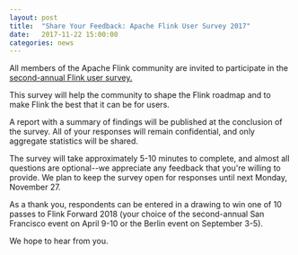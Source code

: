 ```yaml
---
layout: post
title:  "Share Your Feedback: Apache Flink User Survey 2017"
date:   2017-11-22 15:00:00
categories: news
---
```

<p>All members of the Apache Flink community are invited to participate in the <a href="http://www.surveygizmo.com/s3/3166399/Apache-Flink-User-Survey-f2c5ebace72c" target='_blank'><small><span class="glyphicon glyphicon-new-window"></span></small>second-annual Flink user survey.</a>

This survey will help the community to shape the Flink roadmap and to make Flink the best that it can be for users.

A report with a summary of findings will be published at the conclusion of the survey. All of your responses will remain confidential, and only aggregate statistics will be shared.

The survey will take approximately 5-10 minutes to complete, and almost all questions are optional--we appreciate any feedback that you're willing to provide. We plan to keep the survey open for responses until next Monday, November 27.

As a thank you, respondents can be entered in a drawing to win one of 10 passes to Flink Forward 2018 (your choice of the second-annual San Francisco event on April 9-10 or the Berlin event on September 3-5).

We hope to hear from you.
